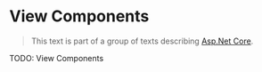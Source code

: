 # View Components

> This text is part of a group of texts describing [Asp.Net Core](../Index.md).

TODO: View Components
